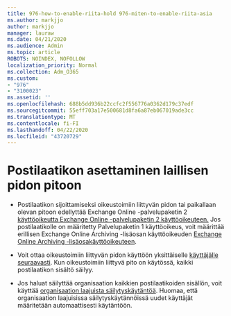 ```yaml
---
title: 976-how-to-enable-riita-hold 976-miten-to-enable-riita-asia
ms.author: markjjo
author: markjjo
manager: lauraw
ms.date: 04/21/2020
ms.audience: Admin
ms.topic: article
ROBOTS: NOINDEX, NOFOLLOW
localization_priority: Normal
ms.collection: Adm_O365
ms.custom:
- "976"
- "3100023"
ms.assetid: ''
ms.openlocfilehash: 688b5dd936b22ccfc2f556776a0362d179c37edf
ms.sourcegitcommit: 55eff703a17e500681d8fa6a87eb067019ade3cc
ms.translationtype: MT
ms.contentlocale: fi-FI
ms.lasthandoff: 04/22/2020
ms.locfileid: "43720729"
---
```

# <a name="place-a-mailbox-on-legal-hold"></a>Postilaatikon asettaminen laillisen pidon pitoon

- Postilaatikon sijoittamiseksi oikeustoimiin liittyvän pidon tai paikallaan olevan pitoon edellyttää Exchange Online -palvelupaketin 2 [käyttöoikeutta Exchange Online -palvelupaketin 2 käyttöoikeuteen.](https://docs.microsoft.com/office365/servicedescriptions/office-365-platform-service-description/office-365-plan-options) Jos postilaatikolle on määritetty Palvelupaketin 1 käyttöoikeus, voit määrittää erillisen Exchange Online Archiving -lisäosan käyttöoikeuden [Exchange Online Archiving -lisäosakäyttöoikeuteen](https://docs.microsoft.com/office365/servicedescriptions/exchange-online-archiving-service-description).

- Voit ottaa oikeustoimiin liittyvän pidon käyttöön yksittäiselle [käyttäjälle seuraavasti](https://docs.microsoft.com/office365/securitycompliance/create-a-litigation-hold). Kun oikeustoimiin liittyvä pito on käytössä, kaikki postilaatikon sisältö säilyy.

- Jos haluat säilyttää organisaation kaikkien postilaatikoiden sisällön, voit käyttää [organisaation laajuista säilytyskäytäntöä](https://docs.microsoft.com/microsoft-365/compliance/retention-policies#applying-a-retention-policy-to-an-entire-organization-or-specific-locations). Huomaa, että organisaation laajuisissa säilytyskäytännöissä uudet käyttäjät määritetään automaattisesti käytäntöön.
